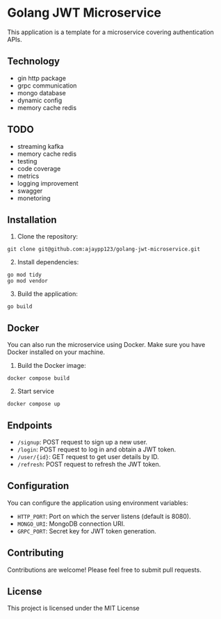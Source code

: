 # Golang JWT Microservice

This application is a template for a microservice covering authentication APIs.

## Technology

- gin http package
- grpc communication
- mongo database
- dynamic config
- memory cache redis

## TODO
- streaming kafka
- memory cache redis
- testing
- code coverage
- metrics
- logging improvement
- swagger
- monetoring

## Installation

1. Clone the repository:
```
git clone git@github.com:ajaypp123/golang-jwt-microservice.git
```

2. Install dependencies:
```
go mod tidy
go mod vendor
```

3. Build the application:
```
go build
```

## Docker

You can also run the microservice using Docker. Make sure you have Docker installed on your machine.

1. Build the Docker image:
```
docker compose build
```

2. Start service
```
docker compose up
```

## Endpoints

- `/signup`: POST request to sign up a new user.
- `/login`: POST request to log in and obtain a JWT token.
- `/user/{id}`: GET request to get user details by ID.
- `/refresh`: POST request to refresh the JWT token.

## Configuration

You can configure the application using environment variables:

- `HTTP_PORT`: Port on which the server listens (default is 8080).
- `MONGO_URI`: MongoDB connection URI.
- `GRPC_PORT`: Secret key for JWT token generation.

## Contributing

Contributions are welcome! Please feel free to submit pull requests.

## License

This project is licensed under the MIT License